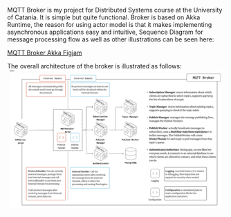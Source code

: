 MQTT Broker is my project for Distributed Systems course at the University of Catania. 
It is simple but quite functional. Broker is based on Akka Runtime, the reason for using actor model is that it makes implementing asynchronous applications easy and intuitive, 
Sequence Diagram for message processing flow as well as other illustrations can be seen here:

[MQTT Broker Akka Figjam](https://www.figma.com/board/AKdRTE8oeD7teq8JPO9X98/Java-MQTT-Broker?node-id=60-662&t=nZrQtXwV4Ta3Vr9O-1)

The overall architecture of the broker is illustrated as follows: 
![mqtt-broker-akka](https://github.com/hainamt/mqtt-broker-akka/blob/fe1e156d0366db476f781a3f6c3797180967e17c/mqtt-broker-akka-architecture.jpg "Mqtt Broker Architecture")

